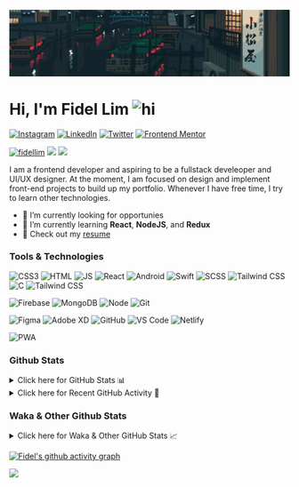 ![Tokyo Downtown](tokyoDowntown.gif)

# Hi, I'm Fidel Lim <img src="https://user-images.githubusercontent.com/1303154/88677602-1635ba80-d120-11ea-84d8-d263ba5fc3c0.gif" width="28px" alt="hi">

[![Instagram](https://img.shields.io/badge/-Instagram-E4405F?logo=instagram&logoColor=white&style=flat-square)](https://www.instagram.com/_fidel_lim_/)
[![LinkedIn](https://img.shields.io/badge/-LinkedIn-0A66C2?logo=linkedin&style=flat-square)](https://www.linkedin.com/in/fidellim/)
[![Twitter](https://img.shields.io/badge/-Twitter-1DA1F2?logo=twitter&logoColor=white&style=flat-square)](https://twitter.com/fidellim)
[![Frontend Mentor](https://img.shields.io/badge/-Frontend_Mentor-3F54A3?logo=frontendmentor&logoColor=white&style=flat-square)](https://www.frontendmentor.io/profile/fidellim)

[<img src="https://komarev.com/ghpvc/?username=fidellim&label=Profile%20views&color=0e75b6&style=flat-square" alt="fidellim" />](https://github.com/fidellim/fidellim)
[<img src="https://img.shields.io/badge/Email-lim.fidel%40gmail.com-orange?style=flat-square&logo=gmail">](mailto:lim.fidel@gmail.com)
[<img src="https://img.shields.io/badge/Personal%20Site-fidellim--portfolio.netlify.app-red?style=flat-square&logo=safari">](https://fidellim-portfolio.netlify.app/)

I am a frontend developer and aspiring to be a fullstack develeoper and UI/UX designer. At the moment, I am focused on design and implement front-end projects to build up my portfolio. Whenever I have free time, I try to learn other technologies.

- 🔭 I’m currently looking for opportunies
- 🌱 I’m currently learning **React**, **NodeJS**, and **Redux**
- 📝 Check out my [resume](https://drive.google.com/file/d/12o73Dl_-TSjDzTQmxxTFEbZvliw326vH/view?usp=sharing)

### Tools & Technologies

![CSS3](https://img.shields.io/badge/-CSS-157286?logo=css3&style=flat-square)
![HTML](https://img.shields.io/badge/-HTML-E34F26?logo=html5&logoColor=white&style=flat-square)
![JS](https://img.shields.io/badge/-Javascript-F7DF1E?logo=javascript&logoColor=black&logoWidth=25&style=flat-square)
![React](https://img.shields.io/badge/-React-61DAFB?logo=react&logoColor=white&style=flat-square)
![Android](https://img.shields.io/badge/-Android-3DDC84?logo=android&logoColor=black&logoWidth=25&style=flat-square)
![Swift](https://img.shields.io/badge/-Swift-FA7343?logo=swift&logoColor=white&logoWidth=25&style=flat-square)
![SCSS](https://img.shields.io/badge/-SASS-C76494?logo=sass&logoColor=white&logoWidth=25&style=flat-square)
![Tailwind CSS](https://img.shields.io/badge/-Tailwind_CSS-15B3C0?logo=tailwindcss&logoColor=white&logoWidth=25&style=flat-square)
![C](https://custom-icon-badges.herokuapp.com/badge/C-03599C.svg?logo=c-in-hexagon&logoColor=white&style=flat-square)
![Tailwind CSS](https://img.shields.io/badge/-Bash-4EAA25?logo=gnubash&logoColor=white&logoWidth=25&style=flat-square)

![Firebase](https://img.shields.io/badge/-Firebase-F05032?logo=firebase&logoColor=white&style=flat-square)
![MongoDB](https://img.shields.io/badge/-MongoDB-47A248?logo=mongodb&logoColor=white&style=flat-square)
![Node](https://img.shields.io/badge/-NodeJS-F05032?logo=node.js&logoColor=white&style=flat-square)
![Git](https://img.shields.io/badge/-Git-F05032?logo=git&logoColor=white&style=flat-square)

![Figma](https://img.shields.io/badge/-Figma-F24E1E?logo=figma&logoColor=white&style=flat-square)
![Adobe XD](https://img.shields.io/badge/-Adobe%20XD-FF61F6?logo=adobe%20xd&logoColor=black&logoWidth=25&style=flat-square)
![GitHub](https://img.shields.io/badge/-GitHub-181717?logo=github&style=flat-square)
![VS Code](https://img.shields.io/badge/-VS%20Code-007ACC?logo=visual%20studio%20code&style=flat-square)
![Netlify](https://img.shields.io/badge/-Netlify-00C7B7?logo=netlify&logoColor=white&style=flat-square)

![PWA](https://img.shields.io/badge/-PWA-550EBE?logo=pwa&logoColor=white&style=flat-square)

### Github Stats

<details>
	<summary>
		Click here for GitHub Stats 📊
	</summary>
	<br/>

<img src="https://github-readme-stats.vercel.app/api/top-langs/?username=fidellim&layout=compact&langs_count=8&hide=scss,css,html&theme=dracula&border_color=ff4499" alt="fidellim" />
<img src="https://github-readme-stats.vercel.app/api?username=fidellim&show_icons=true&locale=en&theme=tokyonight&hide_border=true" alt="fidellim" />
<img src="https://github-readme-streak-stats.herokuapp.com?user=fidellim&theme=material-palenight&hide_border=true&date_format=M%20j%5B%2C%20Y%5D" alt="fidellim" />

</details>

<details>
	<summary>
		Click here for Recent GitHub Activity 🚴
	</summary>
	<br/>

<!--RECENT_ACTIVITY:start-->
1. 💪 Opened PR [#272](https://github.com/anmol098/waka-readme-stats/pull/272) in [anmol098/waka-readme-stats](https://github.com/anmol098/waka-readme-stats)
2. 🔱 Forked [fidellim/waka-readme-stats](https://github.com/fidellim/waka-readme-stats) from [anmol098/waka-readme-stats](https://github.com/anmol098/waka-readme-stats)
3. 💪 Opened PR [#790](https://github.com/abhisheknaiidu/awesome-github-profile-readme/pull/790) in [abhisheknaiidu/awesome-github-profile-readme](https://github.com/abhisheknaiidu/awesome-github-profile-readme)
4. 🔱 Forked [fidellim/awesome-github-profile-readme](https://github.com/fidellim/awesome-github-profile-readme) from [abhisheknaiidu/awesome-github-profile-readme](https://github.com/abhisheknaiidu/awesome-github-profile-readme)
5. 📔 Created new repository [fidellim/Business-Landing-Page-NextJs](https://github.com/fidellim/Business-Landing-Page-NextJs)
6. 📔 Created new repository [fidellim/Memories-MERN](https://github.com/fidellim/Memories-MERN)
7. 📔 Created new repository [fidellim/Memories-MERN](https://github.com/fidellim/Memories-MERN)
8. 📔 Created new repository [fidellim/42-Cursus-Project-Minitalk](https://github.com/fidellim/42-Cursus-Project-Minitalk)
9. 
10. 
<!--RECENT_ACTIVITY:end-->

<!--RECENT_ACTIVITY:last_update-->
Last Updated: Thursday, March 17th, 2022, 11:10:39 AM
<!--RECENT_ACTIVITY:last_update_end-->

</details>

### Waka & Other Github Stats

<details>
	<summary>
		Click here for Waka & Other GitHub Stats 📈
	</summary>
	<br/>
	
<!--START_SECTION:waka-->
![Code Time](http://img.shields.io/badge/Code%20Time-8%20hrs%2038%20mins-blue)

![Lines of code](https://img.shields.io/badge/From%20Hello%20World%20I%27ve%20Written-488%20Thousand%20lines%20of%20code-blue)

**🐱 My GitHub Data** 

> 🏆 284 Contributions in the Year 2022
 > 
> 📦 165.7 kB Used in GitHub's Storage 
 > 
> 💼 Opted to Hire
 > 
> 📜 61 Public Repositories 
 > 
> 🔑 0 Private Repositories  
 > 
**I'm a Night 🦉** 

```text
🌞 Morning    61 commits     ██░░░░░░░░░░░░░░░░░░░░░░░   8.13% 
🌆 Daytime    192 commits    ██████░░░░░░░░░░░░░░░░░░░   25.6% 
🌃 Evening    273 commits    █████████░░░░░░░░░░░░░░░░   36.4% 
🌙 Night      224 commits    ███████░░░░░░░░░░░░░░░░░░   29.87%

```
📅 **I'm Most Productive on Monday** 

```text
Monday       140 commits    ████░░░░░░░░░░░░░░░░░░░░░   18.67% 
Tuesday      88 commits     ███░░░░░░░░░░░░░░░░░░░░░░   11.73% 
Wednesday    87 commits     ███░░░░░░░░░░░░░░░░░░░░░░   11.6% 
Thursday     106 commits    ███░░░░░░░░░░░░░░░░░░░░░░   14.13% 
Friday       127 commits    ████░░░░░░░░░░░░░░░░░░░░░   16.93% 
Saturday     93 commits     ███░░░░░░░░░░░░░░░░░░░░░░   12.4% 
Sunday       109 commits    ███░░░░░░░░░░░░░░░░░░░░░░   14.53%

```


📊 **This Week I Spent My Time On** 

```text
⌚︎ Time Zone: Asia/Dubai

💬 Programming Languages: 
Markdown                 4 hrs 25 mins       ████████████████░░░░░░░░░   64.91% 
YAML                     2 hrs 11 mins       ████████░░░░░░░░░░░░░░░░░   32.1% 
Makefile                 9 mins              ░░░░░░░░░░░░░░░░░░░░░░░░░   2.33% 
C                        2 mins              ░░░░░░░░░░░░░░░░░░░░░░░░░   0.51% 
Python                   0 secs              ░░░░░░░░░░░░░░░░░░░░░░░░░   0.08%

🔥 Editors: 
VS Code                  6 hrs 48 mins       █████████████████████████   100.0%

🐱‍💻 Projects: 
Github fidellim README   5 hrs 1 min         ██████████████████░░░░░░░   73.84% 
fidellim_readme          52 mins             ███░░░░░░░░░░░░░░░░░░░░░░   12.93% 
awesome-github-profile-re21 mins             █░░░░░░░░░░░░░░░░░░░░░░░░   5.22% 
waka-readme-stats        21 mins             █░░░░░░░░░░░░░░░░░░░░░░░░   5.17% 
42-minitalk              8 mins              ░░░░░░░░░░░░░░░░░░░░░░░░░   1.97%

💻 Operating System: 
Windows                  5 hrs 44 mins       █████████████████████░░░░   84.23% 
Mac                      1 hr 4 mins         ████░░░░░░░░░░░░░░░░░░░░░   15.77%

```

**I Mostly Code in SCSS** 

```text
SCSS                     15 repos            ████████░░░░░░░░░░░░░░░░░   31.91% 
HTML                     10 repos            █████░░░░░░░░░░░░░░░░░░░░   21.28% 
CSS                      7 repos             ███░░░░░░░░░░░░░░░░░░░░░░   14.89% 
JavaScript               7 repos             ███░░░░░░░░░░░░░░░░░░░░░░   14.89% 
C                        4 repos             ██░░░░░░░░░░░░░░░░░░░░░░░   8.51%

```



 Last Updated on 16/03/2022 22:25:45 UTC
<!--END_SECTION:waka-->

</details>

[![Fidel's github activity graph](https://activity-graph.herokuapp.com/graph?username=fidellim&theme=material-palenight&hide_border=true)](https://github.com/ashutosh00710/github-readme-activity-graph)

<img src="https://capsule-render.vercel.app/api?type=waving&color=gradient&height=80&section=footer"/>

<!-- https://github.com/JaeSeoKim/badge42 -->
<!-- <details>
<summary>
<img src="https://img.shields.io/badge/-Abu_Dhabi-000000?logo=42&style=flat-square">
</summary>

<img src="https://badge42.herokuapp.com/api/stats/flim?privacyEmail=true">
<img src="https://badge42.herokuapp.com/api/stats/flim?cursus=C%20Piscine&privacyEmail=true">

</details>
-->
